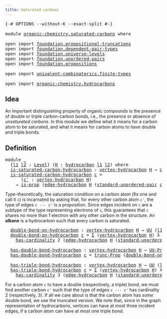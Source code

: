 ```yaml
---
title: Saturated carbons
---
```


<pre class="Agda"><a id="43" class="Symbol">{-#</a> <a id="47" class="Keyword">OPTIONS</a> <a id="55" class="Pragma">--without-K</a> <a id="67" class="Pragma">--exact-split</a> <a id="81" class="Symbol">#-}</a>

<a id="86" class="Keyword">module</a> <a id="93" href="organic-chemistry.saturated-carbons.html" class="Module">organic-chemistry.saturated-carbons</a> <a id="129" class="Keyword">where</a>

<a id="136" class="Keyword">open</a> <a id="141" class="Keyword">import</a> <a id="148" href="foundation.propositional-truncations.html" class="Module">foundation.propositional-truncations</a>
<a id="185" class="Keyword">open</a> <a id="190" class="Keyword">import</a> <a id="197" href="foundation.dependent-pair-types.html" class="Module">foundation.dependent-pair-types</a>
<a id="229" class="Keyword">open</a> <a id="234" class="Keyword">import</a> <a id="241" href="foundation.universe-levels.html" class="Module">foundation.universe-levels</a>
<a id="268" class="Keyword">open</a> <a id="273" class="Keyword">import</a> <a id="280" href="foundation.unordered-pairs.html" class="Module">foundation.unordered-pairs</a>
<a id="307" class="Keyword">open</a> <a id="312" class="Keyword">import</a> <a id="319" href="foundation.propositions.html" class="Module">foundation.propositions</a>

<a id="344" class="Keyword">open</a> <a id="349" class="Keyword">import</a> <a id="356" href="univalent-combinatorics.finite-types.html" class="Module">univalent-combinatorics.finite-types</a>

<a id="394" class="Keyword">open</a> <a id="399" class="Keyword">import</a> <a id="406" href="organic-chemistry.hydrocarbons.html" class="Module">organic-chemistry.hydrocarbons</a>
</pre>
## Idea

An important distinguishing property of organic compounds is the presence of double or triple carbon-carbon bonds, i.e., the presence or absence of _unsaturated carbons_. In this module we define what it means for a carbon atom to be saturated, and what it means for carbon atoms to have double and triple bonds.

## Definition

<pre class="Agda"><a id="788" class="Keyword">module</a> <a id="795" href="organic-chemistry.saturated-carbons.html#795" class="Module">_</a>
  <a id="799" class="Symbol">{</a><a id="800" href="organic-chemistry.saturated-carbons.html#800" class="Bound">l1</a> <a id="803" href="organic-chemistry.saturated-carbons.html#803" class="Bound">l2</a> <a id="806" class="Symbol">:</a> <a id="808" href="Agda.Primitive.html#597" class="Postulate">Level</a><a id="813" class="Symbol">}</a> <a id="815" class="Symbol">(</a><a id="816" href="organic-chemistry.saturated-carbons.html#816" class="Bound">H</a> <a id="818" class="Symbol">:</a> <a id="820" href="organic-chemistry.hydrocarbons.html#1564" class="Function">hydrocarbon</a> <a id="832" href="organic-chemistry.saturated-carbons.html#800" class="Bound">l1</a> <a id="835" href="organic-chemistry.saturated-carbons.html#803" class="Bound">l2</a><a id="837" class="Symbol">)</a> <a id="839" class="Keyword">where</a>
  <a id="847" href="organic-chemistry.saturated-carbons.html#847" class="Function">is-saturated-carbon-hydrocarbon</a> <a id="879" class="Symbol">:</a> <a id="881" href="organic-chemistry.hydrocarbons.html#2727" class="Function">vertex-hydrocarbon</a> <a id="900" href="organic-chemistry.saturated-carbons.html#816" class="Bound">H</a> <a id="902" class="Symbol">→</a> <a id="904" href="foundation-core.universe-levels.html#235" class="Primitive">UU</a> <a id="907" class="Symbol">(</a><a id="908" href="organic-chemistry.saturated-carbons.html#800" class="Bound">l1</a> <a id="911" href="Agda.Primitive.html#810" class="Primitive Operator">⊔</a> <a id="913" href="organic-chemistry.saturated-carbons.html#803" class="Bound">l2</a><a id="915" class="Symbol">)</a>
  <a id="919" href="organic-chemistry.saturated-carbons.html#847" class="Function">is-saturated-carbon-hydrocarbon</a> <a id="951" href="organic-chemistry.saturated-carbons.html#951" class="Bound">c</a> <a id="953" class="Symbol">=</a>
      <a id="961" class="Symbol">(</a><a id="962" href="organic-chemistry.saturated-carbons.html#962" class="Bound">c&#39;</a> <a id="965" class="Symbol">:</a> <a id="967" href="organic-chemistry.hydrocarbons.html#2727" class="Function">vertex-hydrocarbon</a> <a id="986" href="organic-chemistry.saturated-carbons.html#816" class="Bound">H</a><a id="987" class="Symbol">)</a>
    <a id="993" class="Symbol">→</a> <a id="995" href="foundation-core.propositions.html#1309" class="Function">is-prop</a> <a id="1003" class="Symbol">(</a><a id="1004" href="organic-chemistry.hydrocarbons.html#3248" class="Function">edge-hydrocarbon</a> <a id="1021" href="organic-chemistry.saturated-carbons.html#816" class="Bound">H</a> <a id="1023" class="Symbol">(</a><a id="1024" href="foundation.unordered-pairs.html#5113" class="Function">standard-unordered-pair</a> <a id="1048" href="organic-chemistry.saturated-carbons.html#951" class="Bound">c</a> <a id="1050" href="organic-chemistry.saturated-carbons.html#962" class="Bound">c&#39;</a><a id="1052" class="Symbol">))</a>
</pre>
Type-theoretically, the saturation condition on a carbon atom (fix one and call it `c`) is incarnated by asking that, for every other carbon atom `c'`, the type of edges `c --- c'` is a proposition. Since edges incident on `c` are a subtype of the type representing electrons of `c`, this guarantees that `c` shares no more than 1 electron with any other carbon in the structure. An **alkane** is a hydrocarbon such that every carbon is saturated.

<pre class="Agda">  <a id="1519" href="organic-chemistry.saturated-carbons.html#1519" class="Function">double-bond-on-hydrocarbon</a> <a id="1546" class="Symbol">:</a> <a id="1548" href="organic-chemistry.hydrocarbons.html#2727" class="Function">vertex-hydrocarbon</a> <a id="1567" href="organic-chemistry.saturated-carbons.html#816" class="Bound">H</a> <a id="1569" class="Symbol">→</a> <a id="1571" href="foundation-core.universe-levels.html#235" class="Primitive">UU</a> <a id="1574" class="Symbol">(</a><a id="1575" href="organic-chemistry.saturated-carbons.html#800" class="Bound">l1</a> <a id="1578" href="Agda.Primitive.html#810" class="Primitive Operator">⊔</a> <a id="1580" href="organic-chemistry.saturated-carbons.html#803" class="Bound">l2</a><a id="1582" class="Symbol">)</a>
  <a id="1586" href="organic-chemistry.saturated-carbons.html#1519" class="Function">double-bond-on-hydrocarbon</a> <a id="1613" href="organic-chemistry.saturated-carbons.html#1613" class="Bound">c</a> <a id="1615" class="Symbol">=</a> <a id="1617" href="foundation-core.dependent-pair-types.html#515" class="Record">Σ</a> <a id="1619" class="Symbol">(</a><a id="1620" href="organic-chemistry.hydrocarbons.html#2727" class="Function">vertex-hydrocarbon</a> <a id="1639" href="organic-chemistry.saturated-carbons.html#816" class="Bound">H</a><a id="1640" class="Symbol">)</a> <a id="1642" class="Symbol">λ</a> <a id="1644" href="organic-chemistry.saturated-carbons.html#1644" class="Bound">c&#39;</a> <a id="1647" class="Symbol">→</a>
    <a id="1653" href="univalent-combinatorics.finite-types.html#4910" class="Function">has-cardinality</a> <a id="1669" class="Number">2</a> <a id="1671" class="Symbol">(</a><a id="1672" href="organic-chemistry.hydrocarbons.html#3248" class="Function">edge-hydrocarbon</a> <a id="1689" href="organic-chemistry.saturated-carbons.html#816" class="Bound">H</a> <a id="1691" class="Symbol">(</a><a id="1692" href="foundation.unordered-pairs.html#5113" class="Function">standard-unordered-pair</a> <a id="1716" href="organic-chemistry.saturated-carbons.html#1613" class="Bound">c</a> <a id="1718" href="organic-chemistry.saturated-carbons.html#1644" class="Bound">c&#39;</a><a id="1720" class="Symbol">))</a>

  <a id="1726" href="organic-chemistry.saturated-carbons.html#1726" class="Function">has-double-bond-hydrocarbon</a> <a id="1754" class="Symbol">:</a> <a id="1756" href="organic-chemistry.hydrocarbons.html#2727" class="Function">vertex-hydrocarbon</a> <a id="1775" href="organic-chemistry.saturated-carbons.html#816" class="Bound">H</a> <a id="1777" class="Symbol">→</a> <a id="1779" href="foundation-core.propositions.html#1393" class="Function">UU-Prop</a> <a id="1787" class="Symbol">(</a><a id="1788" href="organic-chemistry.saturated-carbons.html#800" class="Bound">l1</a> <a id="1791" href="Agda.Primitive.html#810" class="Primitive Operator">⊔</a> <a id="1793" href="organic-chemistry.saturated-carbons.html#803" class="Bound">l2</a><a id="1795" class="Symbol">)</a>
  <a id="1799" href="organic-chemistry.saturated-carbons.html#1726" class="Function">has-double-bond-hydrocarbon</a> <a id="1827" href="organic-chemistry.saturated-carbons.html#1827" class="Bound">c</a> <a id="1829" class="Symbol">=</a> <a id="1831" href="foundation.propositional-truncations.html#2707" class="Function">trunc-Prop</a> <a id="1842" class="Symbol">(</a><a id="1843" href="organic-chemistry.saturated-carbons.html#1519" class="Function">double-bond-on-hydrocarbon</a> <a id="1870" href="organic-chemistry.saturated-carbons.html#1827" class="Bound">c</a><a id="1871" class="Symbol">)</a>

  <a id="1876" href="organic-chemistry.saturated-carbons.html#1876" class="Function">has-triple-bond-hydrocarbon</a> <a id="1904" class="Symbol">:</a> <a id="1906" href="organic-chemistry.hydrocarbons.html#2727" class="Function">vertex-hydrocarbon</a> <a id="1925" href="organic-chemistry.saturated-carbons.html#816" class="Bound">H</a> <a id="1927" class="Symbol">→</a> <a id="1929" href="foundation-core.universe-levels.html#235" class="Primitive">UU</a> <a id="1932" class="Symbol">(</a><a id="1933" href="organic-chemistry.saturated-carbons.html#800" class="Bound">l1</a> <a id="1936" href="Agda.Primitive.html#810" class="Primitive Operator">⊔</a> <a id="1938" href="organic-chemistry.saturated-carbons.html#803" class="Bound">l2</a><a id="1940" class="Symbol">)</a>
  <a id="1944" href="organic-chemistry.saturated-carbons.html#1876" class="Function">has-triple-bond-hydrocarbon</a> <a id="1972" href="organic-chemistry.saturated-carbons.html#1972" class="Bound">c</a> <a id="1974" class="Symbol">=</a> <a id="1976" href="foundation-core.dependent-pair-types.html#515" class="Record">Σ</a> <a id="1978" class="Symbol">(</a><a id="1979" href="organic-chemistry.hydrocarbons.html#2727" class="Function">vertex-hydrocarbon</a> <a id="1998" href="organic-chemistry.saturated-carbons.html#816" class="Bound">H</a><a id="1999" class="Symbol">)</a> <a id="2001" class="Symbol">λ</a> <a id="2003" href="organic-chemistry.saturated-carbons.html#2003" class="Bound">c&#39;</a> <a id="2006" class="Symbol">→</a>
    <a id="2012" href="univalent-combinatorics.finite-types.html#4910" class="Function">has-cardinality</a> <a id="2028" class="Number">3</a> <a id="2030" class="Symbol">(</a><a id="2031" href="organic-chemistry.hydrocarbons.html#3248" class="Function">edge-hydrocarbon</a> <a id="2048" href="organic-chemistry.saturated-carbons.html#816" class="Bound">H</a> <a id="2050" class="Symbol">(</a><a id="2051" href="foundation.unordered-pairs.html#5113" class="Function">standard-unordered-pair</a> <a id="2075" href="organic-chemistry.saturated-carbons.html#1972" class="Bound">c</a> <a id="2077" href="organic-chemistry.saturated-carbons.html#2003" class="Bound">c&#39;</a><a id="2079" class="Symbol">))</a>
</pre>
For a carbon atom `c` to have a double (respectively, a triple) bond, we must find another carbon `c'` such that the type of edges `c --- c'` has cardinality 2 (respectively, 3). If all we care about is that the carbon atom has _some_ double bond, we use the truncated version. We note that, since in the graph representation of hydrocarbons, vertices can have at most three incident edges, if a carbon atom can have at most one triple bond.

